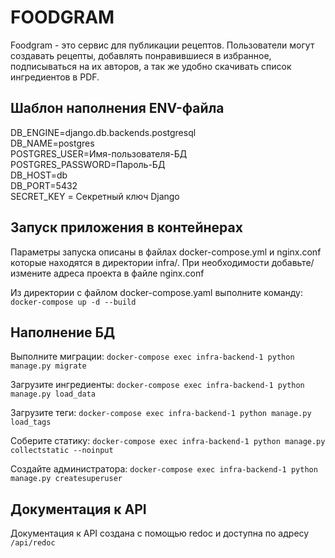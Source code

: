 # FOODGRAM

Foodgram - это сервис для публикации рецептов. Пользователи могут создавать рецепты, добавлять понравившиеся в избранное, подписываться на их авторов, а так же удобно скачивать список ингредиентов в PDF.

## Шаблон наполнения ENV-файла
DB_ENGINE=django.db.backends.postgresql \
DB_NAME=postgres \
POSTGRES_USER=Имя-пользователя-БД \
POSTGRES_PASSWORD=Пароль-БД \
DB_HOST=db \
DB_PORT=5432 \
SECRET_KEY = Секретный ключ Django

## Запуск приложения в контейнерах
Параметры запуска описаны в файлах docker-compose.yml и nginx.conf которые находятся в директории infra/.
При необходимости добавьте/измените адреса проекта в файле nginx.conf

Из директории с файлом docker-compose.yaml выполните команду: \
```docker-compose up -d --build```

## Наполнение БД
Выполните миграции:
```docker-compose exec infra-backend-1 python manage.py migrate```

Загрузите ингредиенты:
```docker-compose exec infra-backend-1 python manage.py load_data```

Загрузите теги:
```docker-compose exec infra-backend-1 python manage.py load_tags```

Соберите статику:
```docker-compose exec infra-backend-1 python manage.py collectstatic --noinput```

Создайте администратора:
```docker-compose exec infra-backend-1 python manage.py createsuperuser```

## Документация к API

Документация к API создана с помощью redoc и доступна по адресу ```/api/redoc```

